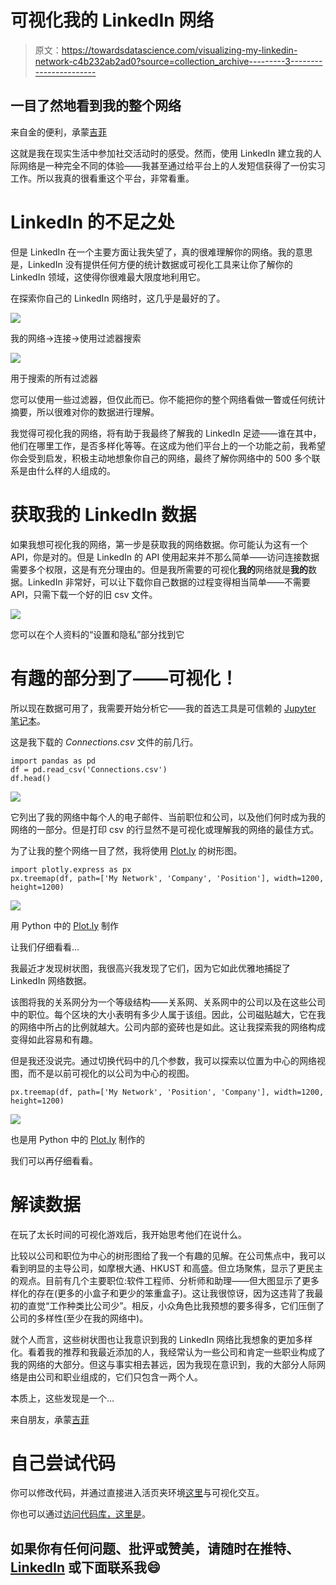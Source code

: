 # 可视化我的 LinkedIn 网络

> 原文：<https://towardsdatascience.com/visualizing-my-linkedin-network-c4b232ab2ad0?source=collection_archive---------3----------------------->

## 一目了然地看到我的整个网络

来自金的便利，承蒙[吉菲](https://giphy.com/)

这就是我在现实生活中参加社交活动时的感受。然而，使用 LinkedIn 建立我的人际网络是一种完全不同的体验——我甚至通过给平台上的人发短信获得了一份实习工作。所以我真的很看重这个平台，非常看重。

# LinkedIn 的不足之处

但是 LinkedIn 在一个主要方面让我失望了，真的很难理解你的网络。我的意思是，LinkedIn 没有提供任何方便的统计数据或可视化工具来让你了解你的 LinkedIn 领域，这使得你很难最大限度地利用它。

在探索你自己的 LinkedIn 网络时，这几乎是最好的了。

![](img/88604ad73f9b5ff2efa40c02846dc3f5.png)

我的网络->连接->使用过滤器搜索

![](img/7793477e12bb4a8fa0024263f994fa95.png)

用于搜索的所有过滤器

您可以使用一些过滤器，但仅此而已。你不能把你的整个网络看做一瞥或任何统计摘要，所以很难对你的数据进行理解。

我觉得可视化我的网络，将有助于我最终了解我的 LinkedIn 足迹——谁在其中，他们在哪里工作，是否多样化等等。在这成为他们平台上的一个功能之前，我希望你会受到启发，积极主动地想象你自己的网络，最终了解你网络中的 500 多个联系是由什么样的人组成的。

# 获取我的 LinkedIn 数据

如果我想可视化我的网络，第一步是获取我的网络数据。你可能认为这有一个 API，你是对的。但是 LinkedIn 的 API 使用起来并不那么简单——访问连接数据需要多个权限，这是有充分理由的。但是我所需要的可视化**我的**网络就是**我的**数据。LinkedIn 非常好，可以让下载你自己数据的过程变得相当简单——不需要 API，只需下载一个好的旧 csv 文件。

![](img/ff7e2760e307362b0994384627cd1b21.png)

您可以在个人资料的“设置和隐私”部分找到它

# 有趣的部分到了——可视化！

所以现在数据可用了，我需要开始分析它——我的首选工具是可信赖的 [Jupyter 笔记本](https://jupyter.org/)。

这是我下载的 *Connections.csv* 文件的前几行。

```
import pandas as pd
df = pd.read_csv('Connections.csv')
df.head()
```

![](img/bb99d9df281e15adc6592e6ff5beea97.png)

它列出了我的网络中每个人的电子邮件、当前职位和公司，以及他们何时成为我的网络的一部分。但是打印 csv 的行显然不是可视化或理解我的网络的最佳方式。

为了让我的整个网络一目了然，我将使用 [Plot.ly](http://plot.ly) 的树形图。

```
import plotly.express as px
px.treemap(df, path=['My Network', 'Company', 'Position'], width=1200, height=1200)
```

![](img/b5c1795d7086283dc291508684f34fb1.png)

用 Python 中的 [Plot.ly](https://plot.ly/python/) 制作

让我们仔细看看…

我最近才发现树状图，我很高兴我发现了它们，因为它如此优雅地捕捉了 LinkedIn 网络数据。

该图将我的关系网分为一个等级结构——关系网、关系网中的公司以及在这些公司中的职位。每个区块的大小表明有多少人属于该组。因此，公司磁贴越大，它在我的网络中所占的比例就越大。公司内部的瓷砖也是如此。这让我探索我的网络构成变得如此容易和有趣。

但是我还没说完。通过切换代码中的几个参数，我可以探索以位置为中心的网络视图，而不是以前可视化的以公司为中心的视图。

```
px.treemap(df, path=['My Network', 'Position', 'Company'], width=1200, height=1200)
```

![](img/a2717ae4c24dc72444651965c3d93e18.png)

也是用 Python 中的 [Plot.ly](https://plot.ly/python) 制作的

我们可以再仔细看看。

# 解读数据

在玩了太长时间的可视化游戏后，我开始思考他们在说什么。

比较以公司和职位为中心的树形图给了我一个有趣的见解。在公司焦点中，我可以看到明显的主导公司，如摩根大通、HKUST 和高盛。但立场聚焦，显示了更民主的观点。目前有几个主要职位:软件工程师、分析师和助理——但大图显示了更多样化的存在(更多的小盒子和更少的笨重盒子)。这让我很惊讶，因为这违背了我最初的直觉“工作种类比公司少”。相反，小众角色比我预想的要多得多，它们压倒了公司的多样性(至少在我的网络中)。

就个人而言，这些树状图也让我意识到我的 LinkedIn 网络比我想象的更加多样化。看着我的推荐和我最近添加的人，我经常认为一些公司和肯定一些职业构成了我的网络的大部分。但这与事实相去甚远，因为我现在意识到，我的大部分人际网络是由公司和职业组成的，它们只包含一两个人。

本质上，这些发现是一个…

来自朋友，承蒙[吉菲](https://giphy.com/)

# 自己尝试代码

你可以修改代码，并通过直接进入活页夹环境[这里](https://mybinder.org/v2/gh/tavishcode/linkedin_analysis/60c4a66511bd6ed04d1a3bbe68b63c3898fc696d)与可视化交互。

你也可以通过[访问代码库，这里是](https://github.com/tavishcode/linkedin_analysis)。

## 如果你有任何问题、批评或赞美，请随时在推特、 [LinkedIn](https://www.linkedin.com/in/tgobindram/) 或下面联系我😄
